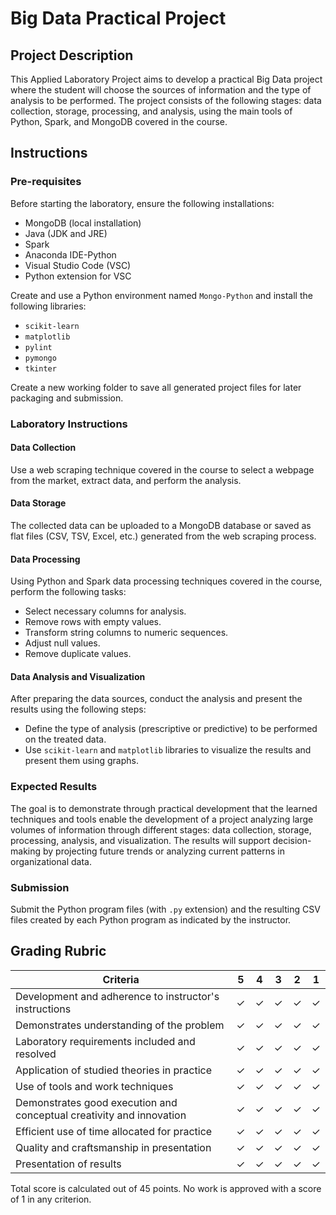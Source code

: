 # Big Data Practical Project

## Project Description
This Applied Laboratory Project aims to develop a practical Big Data project where the student will choose the sources of information and the type of analysis to be performed. The project consists of the following stages: data collection, storage, processing, and analysis, using the main tools of Python, Spark, and MongoDB covered in the course.

## Instructions

### Pre-requisites
Before starting the laboratory, ensure the following installations:
- MongoDB (local installation)
- Java (JDK and JRE)
- Spark
- Anaconda IDE-Python
- Visual Studio Code (VSC)
- Python extension for VSC

Create and use a Python environment named `Mongo-Python` and install the following libraries:
- `scikit-learn`
- `matplotlib`
- `pylint`
- `pymongo`
- `tkinter`

Create a new working folder to save all generated project files for later packaging and submission.

### Laboratory Instructions

#### Data Collection
Use a web scraping technique covered in the course to select a webpage from the market, extract data, and perform the analysis.

#### Data Storage
The collected data can be uploaded to a MongoDB database or saved as flat files (CSV, TSV, Excel, etc.) generated from the web scraping process.

#### Data Processing
Using Python and Spark data processing techniques covered in the course, perform the following tasks:
- Select necessary columns for analysis.
- Remove rows with empty values.
- Transform string columns to numeric sequences.
- Adjust null values.
- Remove duplicate values.

#### Data Analysis and Visualization
After preparing the data sources, conduct the analysis and present the results using the following steps:
- Define the type of analysis (prescriptive or predictive) to be performed on the treated data.
- Use `scikit-learn` and `matplotlib` libraries to visualize the results and present them using graphs.

### Expected Results
The goal is to demonstrate through practical development that the learned techniques and tools enable the development of a project analyzing large volumes of information through different stages: data collection, storage, processing, analysis, and visualization. The results will support decision-making by projecting future trends or analyzing current patterns in organizational data.

### Submission
Submit the Python program files (with `.py` extension) and the resulting CSV files created by each Python program as indicated by the instructor.

## Grading Rubric

| Criteria | 5 | 4 | 3 | 2 | 1 |
|----------|---|---|---|---|---|
| Development and adherence to instructor's instructions | ✓ | ✓ | ✓ | ✓ | ✓ |
| Demonstrates understanding of the problem | ✓ | ✓ | ✓ | ✓ | ✓ |
| Laboratory requirements included and resolved | ✓ | ✓ | ✓ | ✓ | ✓ |
| Application of studied theories in practice | ✓ | ✓ | ✓ | ✓ | ✓ |
| Use of tools and work techniques | ✓ | ✓ | ✓ | ✓ | ✓ |
| Demonstrates good execution and conceptual creativity and innovation | ✓ | ✓ | ✓ | ✓ | ✓ |
| Efficient use of time allocated for practice | ✓ | ✓ | ✓ | ✓ | ✓ |
| Quality and craftsmanship in presentation | ✓ | ✓ | ✓ | ✓ | ✓ |
| Presentation of results | ✓ | ✓ | ✓ | ✓ | ✓ |

Total score is calculated out of 45 points. No work is approved with a score of 1 in any criterion.

